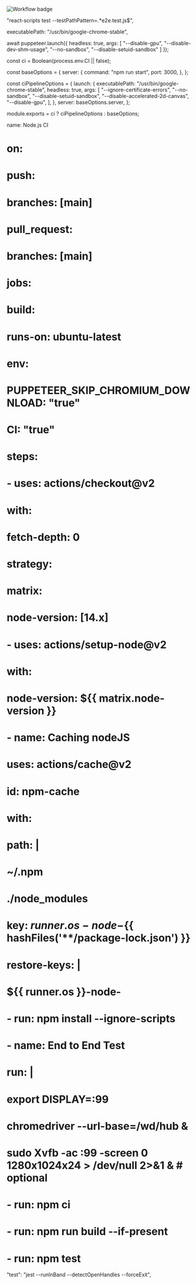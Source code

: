 ![Workflow badge](https://github.com/Anthony-Cortese/puppeteer-ci/actions/workflows/tests.yml/badge.svg)

"react-scripts test --testPathPattern=.\*e2e.test.js$",

executablePath: "/usr/bin/google-chrome-stable",

await puppeteer.launch({
headless: true,
args: [
"--disable-gpu",
"--disable-dev-shm-usage",
"--no-sandbox",
"--disable-setuid-sandbox"
]
});

const ci = Boolean(process.env.CI || false);

const baseOptions = {
server: {
command: "npm run start",
port: 3000,
},
};

const ciPipelineOptions = {
launch: {
executablePath: "/usr/bin/google-chrome-stable",
headless: true,
args: [
"--ignore-certificate-errors",
"--no-sandbox",
"--disable-setuid-sandbox",
"--disable-accelerated-2d-canvas",
"--disable-gpu",
],
},
server: baseOptions.server,
};

module.exports = ci ? ciPipelineOptions : baseOptions;

name: Node.js CI

# on:

# push:

# branches: [main]

# pull_request:

# branches: [main]

# jobs:

# build:

# runs-on: ubuntu-latest

# env:

# PUPPETEER_SKIP_CHROMIUM_DOWNLOAD: "true"

# CI: "true"

# steps:

# - uses: actions/checkout@v2

# with:

# fetch-depth: 0

# strategy:

# matrix:

# node-version: [14.x]

# - uses: actions/setup-node@v2

# with:

# node-version: ${{ matrix.node-version }}

# - name: Caching nodeJS

# uses: actions/cache@v2

# id: npm-cache

# with:

# path: |

# ~/.npm

# ./node_modules

# key: ${{ runner.os }}-node-${{ hashFiles('**/package-lock.json') }}

# restore-keys: |

# ${{ runner.os }}-node-

# - run: npm install --ignore-scripts

# - name: End to End Test

# run: |

# export DISPLAY=:99

# chromedriver --url-base=/wd/hub &

# sudo Xvfb -ac :99 -screen 0 1280x1024x24 > /dev/null 2>&1 & # optional

# - run: npm ci

# - run: npm run build --if-present

# - run: npm test

"test": "jest --runInBand --detectOpenHandles --forceExit",
